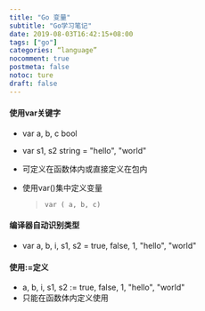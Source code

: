 ```yaml
---
title: "Go 变量"
subtitle: "Go学习笔记"
date: 2019-08-03T16:42:15+08:00
tags: ["go"]
categories: “language”
nocomment: true
postmeta: false
notoc: ture
draft: false
---
```


#### 使用var关键字

* var a, b, c bool

* var s1, s2 string = "hello", "world"

* 可定义在函数体内或直接定义在包内

* 使用var()集中定义变量

  > ``` var ( a, b, c) ```

#### 编译器自动识别类型

* var a, b, i, s1, s2 = true, false, 1, "hello", "world"

#### 使用:=定义

* a, b, i, s1, s2 := true, false, 1, "hello", "world"
* 只能在函数体内定义使用